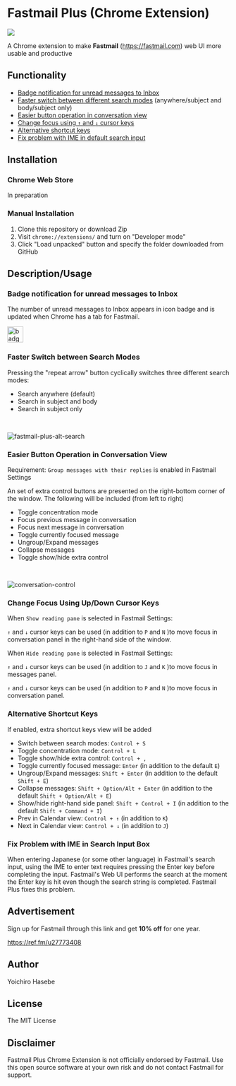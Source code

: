 # Fastmail Plus (Chrome Extension)

![](https://github.com/yohasebe/fastmail-plus/blob/main/images/fastmail-plus-128.png?raw=true)

A Chrome extension to make **Fastmail** (https://fastmail.com) web UI more usable and productive

## Functionality

- [Badge notification for unread messages to Inbox](#badge-notification-for-unread-messages-to-inbox)
- [Faster switch between different search modes](#faster-switch-between-search-modes) (anywhere/subject and body/subject only)
- [Easier button operation in conversation view](#easier-button-operation-in-conversation-view) 
- [Change focus using `↑` and `↓` cursor keys](#change-focus-using-updown-cursor-keys)
- [Alternative shortcut keys](#alternative-shortcut-keys)
- [Fix problem with IME in default search input](#fix-problem-with-ime-in-search-input-box)

## Installation

### Chrome Web Store

In preparation

### Manual Installation

1. Clone this repository or download Zip
2. Visit `chrome://extensions/` and turn on "Developer mode"
3. Click "Load unpacked" button and specify the folder downloaded from GitHub

## Description/Usage

### Badge notification for unread messages to Inbox

The number of unread messages to Inbox appears in icon badge and is updated when Chrome has a tab for Fastmail.

<img width="36" alt="badge" src="https://user-images.githubusercontent.com/18207/157005260-ab05b20f-1751-42c5-ad63-afa4d5727db9.png">

### Faster Switch between Search Modes

Pressing the "repeat arrow" button cyclically switches three different search modes:

- Search anywhere (default)
- Search in subject and body
- Search in subject only

<br />

![fastmail-plus-alt-search](https://user-images.githubusercontent.com/18207/156918109-aeef285c-1f15-4bd6-9cfe-c22a2b954a36.gif)

### Easier Button Operation in Conversation View

Requirement: `Group messages with their replies` is enabled in Fastmail Settings

An set of extra control buttons are presented on the right-bottom corner of the window. The following will be included (from left to right)

- Toggle concentration mode
- Focus previous message in conversation
- Focus next message in conversation
- Toggle currently focused message
- Ungroup/Expand messages
- Collapse messages
- Toggle show/hide extra control

<br />

![conversation-control](https://user-images.githubusercontent.com/18207/156918099-274bb6ea-aa2f-4202-9ce9-7923e3ca0c61.gif)

### Change Focus Using Up/Down Cursor Keys

When `Show reading pane` is selected in Fastmail Settings:

`↑` and `↓` cursor keys can be used (in addition to `P` and `N` )to move focus in conversation panel in the right-hand side of the window.

When `Hide reading pane` is selected in Fastmail Settings:

`↑` and `↓` cursor keys can be used (in addition to `J` and `K` )to move focus in messages panel.

`↑` and `↓` cursor keys can be used (in addition to `P` and `N` )to move focus in conversation panel.

### Alternative Shortcut Keys

If enabled, extra shortcut keys view will be added

- Switch between search modes: `Control + S`
- Toggle concentration mode: `Control + L`
- Toggle show/hide extra control: `Control + ,`
- Toggle currently focused message: `Enter` (in addition to the default `E`)
- Ungroup/Expand messages: `Shift + Enter` (in addition to the default `Shift + E`)
- Collapse messages: `Shift + Option/Alt + Enter` (in addition to the default `Shift + Option/Alt + E`)
- Show/hide right-hand side panel: `Shift + Control + I` (in addition to the default `Shift + Command + I`)
- Prev in Calendar view: `Control + ↑` (in addition to `K`)
- Next in Calendar view: `Control + ↓` (in addition to `J`)

### Fix Problem with IME in Search Input Box

When entering Japanese (or some other language) in Fastmail's search input, using the IME to enter text requires pressing the Enter key before completing the input. Fastmail's Web UI performs the search at the moment the Enter key is hit even though the search string is completed. Fastmail Plus fixes this problem.

## Advertisement

Sign up for Fastmail through this link and get **10% off** for one year.

https://ref.fm/u27773408

## Author

Yoichiro Hasebe

## License

The MIT License

## Disclaimer

Fastmail Plus Chrome Extension is not officially endorsed by Fastmail. Use this open source software at your own risk and do not contact Fastmail for support.
